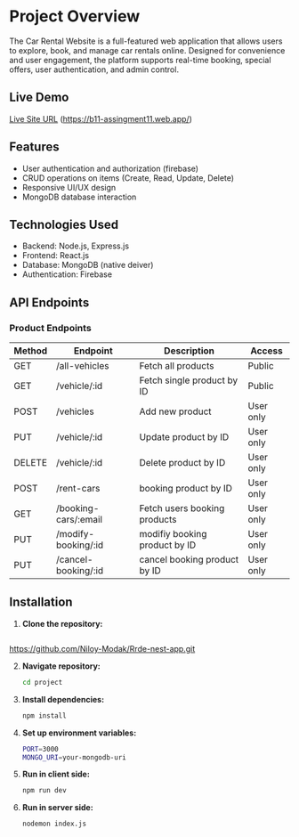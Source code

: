 # Project Overview 
The Car Rental Website is a full-featured web application that allows users to explore, book, and manage car rentals online. Designed for convenience and user engagement, the platform supports real-time booking, special offers, user authentication, and admin control.


## Live Demo

[Live Site URL](#) (https://b11-assingment11.web.app/)

## Features

- User authentication and authorization (firebase)
- CRUD operations on items (Create, Read, Update, Delete)
- Responsive UI/UX design
- MongoDB database interaction

## Technologies Used

- Backend: Node.js, Express.js
- Frontend: React.js
- Database: MongoDB (native deiver)
- Authentication: Firebase


## API Endpoints

### Product Endpoints

| Method | Endpoint                | Description                          | Access  |
|--------|-------------------------|--------------------------------------|---------|
| GET    | /all-vehicles           | Fetch all products                  | Public  |
| GET    | /vehicle/:id            | Fetch single product by ID          | Public  |
| POST   | /vehicles               | Add new product                     | User only  |
| PUT    | /vehicle/:id            | Update product by ID                | User only  |
| DELETE | /vehicle/:id            | Delete product by ID                | User only  |
| POST   | /rent-cars              | booking product by ID               | User only  |
| GET    | /booking-cars/:email    | Fetch users booking products        | User only |
| PUT    | /modify-booking/:id     | modifiy booking product by ID       | User only  |
| PUT    | /cancel-booking/:id     | cancel booking product by ID        | User only  |

## Installation

1. **Clone the repository:**
   ```bash
  https://github.com/Niloy-Modak/Rrde-nest-app.git

2. **Navigate repository:**
   ```bash
   cd project
3. **Install dependencies:**
   ```bash
   npm install

4. **Set up environment variables:**
   ```bash
   PORT=3000
   MONGO_URI=your-mongodb-uri
5. **Run in client side:**
   ```bash
   npm run dev
6. **Run in server side:**
   ```bash
   nodemon index.js
